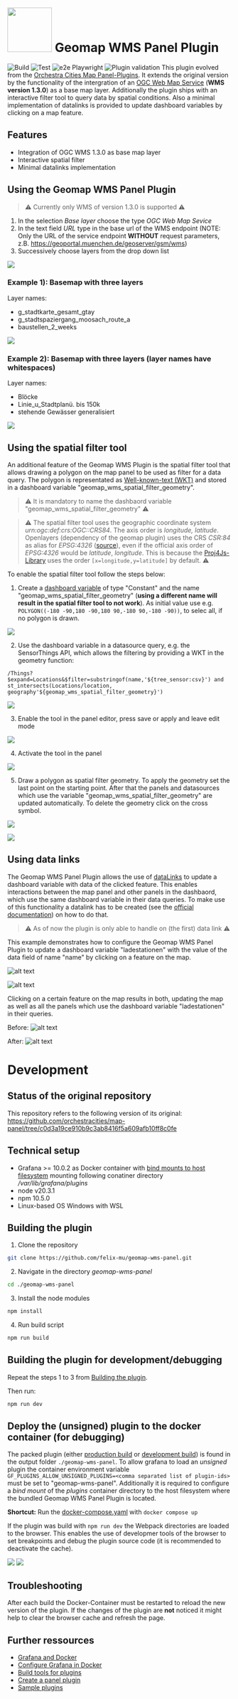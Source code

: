 <h1>
<img src="src/img/geomap-wms-logo.svg" width="100px"/>
Geomap WMS Panel Plugin
</h1>

![Build](https://github.com/felix-mu/geomap-wms-panel/actions/workflows/build.yml/badge.svg) ![Test](https://github.com/felix-mu/geomap-wms-panel/actions/workflows/test.yml/badge.svg) ![e2e Playwright](https://github.com/felix-mu/geomap-wms-panel/actions/workflows/playwright.yml/badge.svg) ![Plugin validation](https://github.com/felix-mu/geomap-wms-panel/actions/workflows/validate.yml/badge.svg)
This plugin evolved from the [Orchestra Cities Map Panel-Plugins](https://github.com/orchestracities/map-panel). It extends the original version by the functionality of the intergration of an [OGC Web Map Service](https://www.ogc.org/standard/wms/) (**WMS version 1.3.0**) as a base map layer. Additionally the plugin ships with an interactive filter tool to query data by spatial conditions.
Also a minimal implementation of datalinks is provided to update dashboard variables by clicking on a map feature.

## Features
* Integration of OGC WMS 1.3.0 as base map layer
* Interactive spatial filter
* Minimal datalinks implementation

## Using the Geomap WMS Panel Plugin
> ⚠️ Currently only WMS of version 1.3.0 is supported ⚠️
1. In the selection _Base layer_ choose the type _OGC Web Map Sevice_
2. In the text field _URL_ type in the base url of the WMS endpoint (NOTE: Only the URL of the service endpoint **WITHOUT** request parameters, z.B. https://geoportal.muenchen.de/geoserver/gsm/wms)
3. Successively choose layers from the drop down list

![](https://raw.githubusercontent.com/felix-mu/geomap-wms-panel/main/grafana_multiple_layers.PNG)

### Example 1): Basemap with three layers
Layer names:
- g_stadtkarte_gesamt_gtay
- g_stadtspaziergang_moosach_route_a
- baustellen_2_weeks

![](https://raw.githubusercontent.com/felix-mu/geomap-wms-panel/main/multiple_layers_wms.PNG)

### Example 2): Basemap with three layers (layer names have whitespaces)
Layer names:
- Blöcke
- Linie_u_Stadtplanü. bis 150k
- stehende Gewässer generalisiert

![](https://raw.githubusercontent.com/felix-mu/geomap-wms-panel/main/mutli-layer-whitespaces.PNG)

## Using the spatial filter tool
An additional feature of the Geomap WMS Plugin is the spatial filter tool that allows drawing a polygon on the map panel to be used as filter for a data query. The polygon is representated as [Well-known-text (WKT)](https://en.wikipedia.org/wiki/Well-known_text_representation_of_geometry) and stored in a dashboard variable "geomap_wms_spatial_filter_geometry".

> ⚠️ It is mandatory to name the dashbaord variable "geomap_wms_spatial_filter_geometry" ⚠️

> ⚠️ 
The spatial filter tool uses the geographic coordinate system _urn:ogc:def:crs:OGC::CRS84_. The axis order is _longitude, latitude_. Openlayers (dependency of the geomap plugin) uses the CRS _CSR:84_ as alias for _EPSG:4326_ ([source](https://openlayers.org/en/latest/apidoc/module-ol_proj_Projection-Projection.html)), even if the official axis order of _EPSG:4326_ would be _latitude_, _longitude_. This is because the  [Proj4Js-Library](https://github.com/proj4js/proj4js?tab=readme-ov-file#axis-order) uses the order `[x=longitude,y=latitude]` by default.
⚠️

To enable the spatial filter tool follow the steps below:

1. Create a [dashboard variable](https://grafana.com/docs/grafana/latest/dashboards/variables/add-template-variables/) of type "Constant" and the name "geomap_wms_spatial_filter_geometry" (**using a different name will result in the spatial filter tool to not work**). As initial value use e.g. `POLYGON((-180 -90,180 -90,180 90,-180 90,-180 -90))`, to selec all, if no polygon is drawn.

![](https://raw.githubusercontent.com/felix-mu/geomap-wms-panel/main/spatial_filter_2.png)

2. Use the dashboard variable in a datasource query, e.g. the SensorThings API, which allows the filtering by providing a WKT in the geometry function:

`/Things?$expand=Locations&$filter=substringof(name,'${tree_sensor:csv}') and st_intersects(Locations/location, geography'${geomap_wms_spatial_filter_geometry}')`

![](https://raw.githubusercontent.com/felix-mu/geomap-wms-panel/main/spatial_filter_5.png)

3. Enable the tool in the panel editor, press save or apply and leave edit mode

![](https://raw.githubusercontent.com/felix-mu/geomap-wms-panel/main/spatial_filter_3.png)

4. Activate the tool in the panel

![](https://raw.githubusercontent.com/felix-mu/geomap-wms-panel/main/spatial_filter_0.png)

5. Draw a polygon as spatial filter geometry. To apply the geometry set the last point on the starting point. After that the panels and datasources which use the variable "geomap_wms_spatial_filter_geometry" are updated automatically. To delete the geometry click on the cross symbol.

![](https://raw.githubusercontent.com/felix-mu/geomap-wms-panel/main/spatial_filter_1.png)

![](https://raw.githubusercontent.com/felix-mu/geomap-wms-panel/main/spatial_filter_4.png)

## Using data links
The Geomap WMS Panel Plugin allows the use of [dataLinks](https://grafana.com/docs/grafana/latest/panels-visualizations/configure-data-links/) to update a dashboard variable with data of the clicked feature. This enables interactions between the map panel and other panels in the dashbaord, which use the same dashboard variable in their data queries.
To make use of this functionality a datalink has to be created (see the [official documentation](https://grafana.com/docs/grafana/latest/panels-visualizations/configure-data-links/#add-a-data-link)) on how to do that.

> ⚠️ As of now the plugin is only able to handle on (the first) data link ⚠️

This example demonstrates how to configure the Geomap WMS Panel Plugin to update a dashboard variable "ladestationen" with the value of the data field of name "name" by clicking on a feature on the map.

![alt text](https://raw.githubusercontent.com/felix-mu/geomap-wms-panel/main/datalinks_3.png)

![alt text](https://raw.githubusercontent.com/felix-mu/geomap-wms-panel/main/datalinks_0.png)

Clicking on a certain feature on the map results in both, updating the map as well as all the panels which use the dashboard variable "ladestationen" in their queries.

Before:
![alt text](https://raw.githubusercontent.com/felix-mu/geomap-wms-panel/main/datalinks_1.png)

After:
![alt text](https://raw.githubusercontent.com/felix-mu/geomap-wms-panel/main/datalinks_2.png)

# Development
## Status of the original repository
This repository refers to the following version of its original: https://github.com/orchestracities/map-panel/tree/c0d3a19ce910b9c3ab8416f5a609afb10ff8c0fe

## Technical setup
- Grafana >= 10.0.2 as Docker container with [bind mounts to host filesystem](https://grafana.com/docs/grafana/latest/setup-grafana/installation/docker/#use-bind-mounts) mounting following conatiner directory _/var/lib/grafana/plugins_
- node v20.3.1
- npm 10.5.0
- Linux-based OS Windows with WSL
<!-- - Docker (Desktop) -->
<!-- - Minikube
- Helm -->

## Building the plugin
1. Clone the repository
```bash
git clone https://github.com/felix-mu/geomap-wms-panel.git
```
2. Navigate in the directory _geomap-wms-panel_
```bash
cd ./geomap-wms-panel
```
3. Install the node modules
```bash
npm install
```
4. Run build script
```bash
npm run build
```

## Building the plugin for development/debugging
Repeat the steps 1 to 3 from [Building the plugin](#building-the-plugin).

Then run:
```bash
npm run dev
```

## Deploy the (unsigned) plugin to the docker container (for debugging)
The packed plugin (either [production build](#building-the-plugin) or [development build](#building-the-plugin-for-developmentdebugging)) is found in the output folder `./geomap-wms-panel`.
To allow grafana to load an _unsigned_ plugin the container environment variable `GF_PLUGINS_ALLOW_UNSIGNED_PLUGINS=<comma separated list of plugin-ids>` must be set to "geomap-wms-panel".
Additionally it is required to configure a _bind mount_ of the _plugins_ container directory to the host filesystem where the bundled Geomap WMS Panel Plugin is located.

**Shortcut:**
Run the [docker-compose.yaml](https://github.com/felix-mu/geomap-wms-panel/blob/main/docker-compose.yaml) with `docker compose up`

If the plugin was build with `npm run dev` the Webpack directories are loaded to the browser. This enables the use of developmer tools of the browser to set breakpoints and debug the plugin source code (it is recommended to deactivate the cache).

![](https://raw.githubusercontent.com/felix-mu/geomap-wms-panel/main/debugging_1.PNG)
![](https://raw.githubusercontent.com/felix-mu/geomap-wms-panel/main/debugging.PNG)

## Troubleshooting
After each build the Docker-Container must be restarted to reload the new version of the plugin. If the changes of the plugin are **not** noticed it might help to clear the browser cache and refresh the page.

## Further ressources
- [Grafana and Docker](https://grafana.com/docs/grafana/latest/setup-grafana/installation/docker/)
- [Configure Grafana in Docker](https://grafana.com/docs/grafana/latest/setup-grafana/configure-docker/)
- [Build tools for plugins](https://grafana.com/developers/plugin-tools/)
- [Create a panel plugin](https://grafana.com/docs/grafana/latest/developers/plugins/create-a-grafana-plugin/develop-a-plugin/build-a-panel-plugin/)
- [Sample plugins](https://github.com/grafana/grafana-plugin-examples/tree/main/examples)

<!-- ## Changelog
### Migration des Plugins
Das ursprüngliche Plugin wurde mittels des _@grafana/toolkit_ entwickelt, welches mittlerweile veraltet ist. Um die Migration auf das aktuelle Plugin-Tool durchzuführen wird das Werkzeug [@grafana/create-plugin](https://grafana.com/developers/plugin-tools/migration-guides/migrate-from-toolkit) verwendet:

```bash
npx @grafana/create-plugin@latest migrate
```
### Hinzufügen des WMS-Basemap-Layers
In der Datei [wms.ts](https://github.com/felix-mu/geomap-wms-panel/blob/main/src/layers/basemaps/wms.ts) wird ein Karten-Instanz vom Type WMS erzeugt. Das neue Modul muss in [index.ts](https://github.com/felix-mu/geomap-wms-panel/blob/main/src/layers/basemaps/index.ts) importiert werden, um es im Plugin verwenden zu können.

### Änderung der Variablen-Deklaration
Im Build-Prozess kam es zu Fehlermeldungen, die es erfordern, in einigen Dateien die `var` Statements zu `let` zu ändern:
- [GeomapPanel.tsx](https://github.com/felix-mu/geomap-wms-panel/blob/main/src/GeomapPanel.tsx)
- [MapViewEditor.tsx](https://github.com/felix-mu/geomap-wms-panel/blob/main/src/editor/MapViewEditor.tsx)
- [nextzen.ts](https://github.com/felix-mu/geomap-wms-panel/blob/main/src/layers/basemaps/nextzen.ts)
- [idwMap.tsx](https://github.com/felix-mu/geomap-wms-panel/blob/main/src/layers/data/idwMap.tsx)

### Änderung der render()-Funktion
 - [ObservationPropsWrapper.tsx](https://github.com/felix-mu/geomap-wms-panel/blob/main/src/components/ObservablePropsWrapper.tsx)

## How-to: Hinzufügen eines neuen Basemap-Layers
Die Das Karten-Panel basiert bzlg. der Kartendarstellung auf [OpenLayers](https://openlayers.org/). Somit können im Prinzip alle Funktionalitäten bzw. Kartentypen, die von OpenLayers angeboten werden im Plugin genutzt werden.

Um einen neuen Basemap-Layer zu erstellen bietet sich es an das Modul [generic.tsx](https://github.com/felix-mu/geomap-wms-panel/blob/main/src/layers/basemaps/generic.ts) als Template zu verwenden und dieses anzupassen. Dafür wird die Datei einfach im selben Ordner kopiert und enstprechend des zu erstellenden Basemap-Layer-Typs umbenannt.
Soll, wie in diesem Repo, z.B. ein WMS-Basemap-Layer erstellt werden, so müssen die importierten Module entsprechenden geändert werden:
``` diff
-import { GrafanaTheme2 } from '@grafana/data';
import Map from 'ol/Map';
-import XYZ from 'ol/source/XYZ';
-import TileLayer from 'ol/layer/Tile';
+import ImageLayer from 'ol/layer/Image';
+import ImageWMS from 'ol/source/ImageWMS';
import { ExtendMapLayerOptions, ExtendMapLayerRegistryItem }
from 'extension';
...
```
Als nächstes wird das Config-Interface angepasst. In einer Instanz des Config-Interfaces werden die Einstellungen des Basemap-Layers (z.B. URL zum Server, Layer-Name, Attribution, etc.) von der GUI beim Erstellen des Panels in Grafana gespeichert und später an die Methode zur Karten-Erstellung übergeben. Im Falle eines öffentlichen WMS könnten das z.B. die Base-URL zum Server, der Layer-Name und Attribution sein:
``` diff
...
-export interface XYZConfig {
-  url: string;
-  attribution: string;
-  minZoom?: number;
-  maxZoom?: number;
-}
+export interface WMSConfig {
+  url: string;
+  layer: string;
+  attribution: string
+}
...
```
Wenn keine Default-Einstellungen für das Config-Objekt benötigt werden, kann dieses gelöscht werden:
``` diff
...
-const sampleURL = 'https://services.arcgisonline.com/ArcGIS/rest/services/World_Topo_Map/MapServer';
-export const defaultXYZConfig: XYZConfig = {
-  url: sampleURL + '/tile/{z}/{y}/{x}',
-  attribution: `Tiles © <a href="${sampleURL}">ArcGIS</a>`,
-};
...
```
Nun wird die Objekt-Deklaration des _ExtendMapLayerRegistryItem_ modifiziert. Zunächst wird der Typ des _ExtendMapLayerRegistryItem_ auf das zuvor erstellte _WMSConfig_ geändert und die beschreibenden Attribute angepasst:
```diff
...
-export const xyzTiles: ExtendMapLayerRegistryItem<XYZConfig> = {
-  id: 'xyz',
-  name: 'XYZ Tile layer',
+export const wms: ExtendMapLayerRegistryItem<WMSConfig> = {
+  id: 'wms',
+  name: 'OGC Web Map Service',
  isBaseMap: true,
  ...
```
Anschließend wird die Funktion der _create_-Property derart geändert, dass der gewünschte Layer zurückgegeben wird. Dabei wird die Layer-Attribute aus dem WMS-Config-Objekt über Destructuring in die Variable _cfg_ entpackt und stehen dann zur Instanzierung des Layers und der Layer-Quelle zur Verfügung:
```diff
...
-  create: async (map: Map, options: ExtendMapLayerOptions<XYZConfig>, theme: GrafanaTheme2) => ({
+  create: async (map: Map, options: ExtendMapLayerOptions<WMSConfig>) => ({
    init: () => {
      const cfg = { ...options.config };
-      if (!cfg.url) {
-        cfg.url = defaultXYZConfig.url;
-        cfg.attribution = cfg.attribution ?? -defaultXYZConfig.attribution;
-      }
-      return new TileLayer({
-        source: new XYZ({
-          url: cfg.url,
-          attributions: cfg.attribution, // singular?
-        }),
-        minZoom: cfg.minZoom,
-        maxZoom: cfg.maxZoom,
-      });
+      return new ImageLayer({
+		source: new ImageWMS({
+			url: cfg.url as string,
+			params: {"Layers": cfg.layer},
+			ratio: 1,
+			crossOrigin: 'anonymous',
+			attributions: cfg.attribution,
+			}),
+		});
    },
  }),
  ...
```
In der Property _registerOptionsUI_ werden die Einstellungsoptionen für den*die Nutzer*in definiert. Dabei gibt es verschiedene Eingabemöglichkeiten (z.B. Radio-Buttons, Text-Eingabe, etc.). Im _path_-Property wird der Pfad zum Konfigurationsattribut (siehe _WMSConfig_) als String angegeben. Der Pfad _'config.url'_ bezieht sich dabei auf das _ExtendMapLayerOptions_-Objekt, in welchem das _WMSConfig_-Objekt über das Attribut _config_ zugänglich ist. Die UI-Elemente sollten also so gestaltet werden, dass alle notwendigen Attribute (hier _WMSConfig_) für die Erstellung der Basemap bereitgestellt werden können:
```diff
...
registerOptionsUI: (builder) => {
    builder
-      .addTextInput({
-        path: 'config.url',
-        name: 'URL template',
-        description: 'Must include {x}, {y} or {-y}, and {z} placeholders',
-        settings: {
-          placeholder: defaultXYZConfig.url,
-        },
-      })
-      .addTextInput({
-        path: 'config.attribution',
-        name: 'Attribution',
-        settings: {
-          placeholder: defaultXYZConfig.attribution,
-        },
-      });
+        .addTextInput({
+          path: 'config.url', // Path to 'config' object to property 'url'
+          name: 'URL *',
+          description: 'URL to WMS endpoint (required)',
+        })
+		.addTextInput({
+          path: 'config.layer', // Path to 'config' object inside the 'options' object to property 'url'
+          name: 'Layer *',
+          description: 'Layer of WMS (required)',
+        })
+        .addTextInput({
+          path: 'config.attribution',
+          name: 'Attribution (optional)',
+        });
},
...
```
Schließlich wird das Layer-Objekt exportiert:
```diff
-export const genericLayers = [xyzTiles];
+export const wmsLayers = [wms];

```
Um den neuen Basmap-Layer im Panel nutzen zu können, muss dieser über das [index.ts](https://github.com/felix-mu/geomap-wms-panel/blob/main/src/layers/basemaps/index.ts)-Modul exportiert werden, da von diesem Modul die Basmaps geladen werden:
```diff
import { cartoLayers } from './carto';
import { esriLayers } from './esri';
import { nextenLayers } from './nextzen';
import { genericLayers } from './generic';
import { osmLayers } from './osm';
+import { wmsLayers } from './wms';

export const basemapLayers = [
  ...osmLayers,
  ...cartoLayers,
  ...esriLayers, // keep formatting
  ...nextenLayers,
  ...genericLayers,
+  ...wmsLayers,
];

```

## Aufsetzen eines lokalen Single-Node-Kubernetes-Clusters
### Technisches Setup
 - Docker (Desktop)
 - [Helm](https://helm.sh/docs/intro/install/)
 - [Minikube](https://minikube.sigs.k8s.io/docs/start/)

 > ⚠️ Falls Fehlermeldungen bzgl. Verbindungsproblemen erscheinen, oder Images nicht heruntergeladen werden können, könnte es helfen, vorübergehend die VPN-Verbindung, oder den Proxy zu deaktivieren, um "freien" Zugang zum Internet zu haben ⚠️

 ### Starten des Single-Node-Kubernetes-Clusters
 Starten des Single-Node-Kubernetes-Clusters über den Befehl:
 ```bash
 minikube start --driver=docker --container-runtime=docker
 ```

Durch das Setzen des Drivers auf "docker" wird minikube inkl. Kubernetes als Cluster-[Node](https://kubernetes.io/docs/concepts/architecture/) mit Control-Plane als Docker-Container erstellt. Alternativ können andere Driver verwendet werden (solange sie installiert sind). Wird bspw. "virtualbox" als Driver verwendet, wird minikube als virtuelle Machine ([Node](https://kubernetes.io/docs/concepts/architecture/)) erstellt und in dieser dann Kubernetes mit entsprechender [Container-Runtime](https://kubernetes.io/docs/setup/production-environment/container-runtimes/) installiert. 

Als [Container-Runtime](https://kubernetes.io/docs/setup/production-environment/container-runtimes/)-Konfiguration wird ebenfalls die Laufzeitumgebung "docker" für das Ausführen der Container-Images angegeben.

 ### <h3 id="mount-panel-plugin-id">Mounting des Hostpaths des Geomap-WMS-Panel-Plugins in die minikube-Umgebung<h3/>
 Um das lokale Pugin-Verzeichnis des Geomap-WMS-Panels für die Grafana-Container zur Verfügung stellen zu können muss das lokale Verzeichnis in der Umgebung von minikube "gemounted" werden. Dazu wird zunächst ein Verzeichnis in minikube angegelegt:
 
 1. Über SSH mit minikube verbinden
 ```bash
 minikube ssh
 ```
 2. In das root-Verzeichnis navigieren, z.B.
 ```bash
 cd ../..
 ```
 3. Verzeichnis für das Mounting anlegen und SSH-Shell beenden (evtl. sudo)
 ```bash
 mkdir geomap_wms && exit
 ```

 Über folgenden Befehl wird nun der Pfad des Plugin-Verzeichnisses in das zuvor angelegte Verzeichnis in minikube gemountet:
 ```bash
 minikube mount "<local file path to git repository>/grafana/geomap_wms/geomap-wms-panel":/geomap_wms
 ```

 Damit die Mounts zugreifbar bleiben, muss der Prozess am Laufen bleiben. Für das Deployment über bspw. Helm-Charts wird deshalb ein neues Terminal geöffnet.

 ### Deployment mittels Helm-Chart
 Als erstes wird das Grafana-Repository dem Helm-Package-Manger hinzugefügt:
 ```bash
 helm repo add grafana https://grafana.github.io/helm-charts && helm repo update
 ```

Danach können die Dependencies des lokalen Helm-Charts installiert werden:
```bash
helm dependency build "<local file path to git repository>/grafana/geomap_wms/kubernetes/helm/grafana-geomap-wms"
```

Nun kann das lokale Chart deployed werden:
```bash
helm install grafana-geomap-wms "<local file path to git repository>/grafana/geomap_wms/kubernetes/helm/grafana-geomap-wms --debug"
```

### Grafana-Daten im lokalen Dateiverzeichnis persistieren
Standardmäßig werden persistente Volumes in minikube von dem [Default Storage Provisioner Controller](https://minikube.sigs.k8s.io/docs/handbook/persistent_volumes/) gemanget, d.h. es werden Verzeichnisse im Host (in diesem Fall der minikube-Containter- bzw. -VM) angelegt. Diese befinden sich meist im Verzeichnis */tmp/hostpath-provisioner/default* und können mittels 
```bash 
minikube ssh
```
und in der Shell
```bash
cd ../../tmp/hostpath-provisioner/default && ls
```
angesehen werden.

Detaillierte Informationen zu den *PersitentVolumes* kann über folgenden den Befehl abgefragt werden:
```bash
kubectl describe pv
```

Sollen nun die Grafana-Daten (insbesondere der Pfad */var/lib/grafana*) auf im lokalen Datei-Verzeichnis zugänglich gemacht werden kann die Helm-Chart im Verzeichnis *grafana-geomap-wms-all-mounted* verwendet werden.<br/>
Zusätzlich zum Mounting in [Mounting des Hostpaths des Geomap-WMS-Panel-Plugins in die minikube-Umgebung](#mount-panel-plugin-id)
wird ein weiteres Verzeichnis in der minikube-Umgebung angelegt:

1. Über SSH mit minikube verbinden
 ```bash
 minikube ssh
 ```
 2. In das root-Verzeichnis navigieren, z.B.
 ```bash
 cd ../..
 ```
 3. Verzeichnis für das Mounting anlegen und SSH-Shell beenden (evtl. sudo)
 ```bash
 mkdir pv && exit
 ```

Nun wird analog ein lokales Verzeichnis in das */pv*-Verzeichnis gemountet<span id="pv-moun"/>:
```bash
 minikube mount "<local file path>/pv":/pv
 ```

Als erstes wird das Grafana-Repository dem Helm-Package-Manger hinzugefügt:
 ```bash
 helm repo add grafana https://grafana.github.io/helm-charts && helm repo update
 ```
Nun folgen dieselben Schritte nur mit einem anderen Helm-Chart-Verzeichnis:
Dependencies des lokalen Helm-Charts installieren:
```bash
helm dependency build "<local file path to git repository>/grafana/geomap_wms/kubernetes/helm/grafana-geomap-wms-all-mounted"
```

Nun kann das lokale Chart deployed werden:
```bash
helm install grafana-geomap-wms-all-mounted "<local file path to git repository>/grafana/geomap_wms/kubernetes/helm/grafana-geomap-wms-all-mounted --debug"
```

Im [lokalen Verzeichnis](#pv-mount) sollten nun zwei Ordner angelegt werden, welche die persistenten Daten der (in diesem Fall 2) Grafana-Instanzen beinhalten:

📂pv<br/>
 ┣ 📂0<br/>
 ┃ ┣ 📂alerting<br/>
 ┃ ┣ 📂csv<br/>
 ┃ ┣ 📂plugins<br/>
 ┃ ┣ 📂png<br/>
 ┃ ┗ 📜grafana.db<br/>
 ┗ 📂1<br/>
 ┃ ┣ 📂alerting<br/>
 ┃ ┣ 📂csv<br/>
 ┃ ┣ 📂plugins<br/>
 ┃ ┣ 📂png<br/>
 ┃ ┗ 📜grafana.db<br/>

### Mittels Tunneling auf Services im Kubernetes-Cluster zugreifen
Über kubectl können die Services, die aus den service.yaml-Templates erzeugt wurden, für den externen Zugang auf die aufgelistet werden:

```bash 
kubectl get services

NAME                          TYPE        CLUSTER-IP       EXTERNAL-IP   PORT(S)          AGE
external-grafana-service-0    NodePort    10.110.168.244   <none>        5000:31038/TCP   2m14s
external-grafana-service-1    NodePort    10.110.228.41    <none>        5001:31782/TCP   2m14s
grafana-geomap-wms-headless   ClusterIP   None             <none>        9094/TCP         2m14s
kubernetes                    ClusterIP   10.96.0.1        <none>        443/TCP          3d15h
```

Die für den externen Zugang erzeugten Services beginnen mit dem "external"-Keyword. Um bspw. auf den Service "external-grafana-service-0" über Tunneling zugreifen zu können wird folgender Befehl ausgeführt:

```bash
minikube service external-grafana-service-0 url
```

Dieser Befehl öffnet im Standard-Browser die URL, über welche durch das Tunneling auf den Cluster-Service zugegriffen werden kann. Wenn alles funktioniert hat sollte die Grafana-Login-Page zu sehen sein. Dort kann sich über die Credentials admin-user:admin-password (User-Name:Passwort) eingeloggt werden.

### Test des Headless-Service des StatefulSets

> Quelle: https://kubernetes.io/docs/tasks/administer-cluster/dns-debugging-resolution/

Neuen Helper-Pod in Cluster erstellen und Status verifizieren, ob Pod erfolgreich gestartet wurde (Status=RUNNING):
```bash
kubectl apply -f "<local file path to git repository>/grafana/geomap_wms/kubernetes/ns_debugging/dnsutils.yaml"
```
```bash
kubectl get pods dnsutils

NAME       READY   STATUS    RESTARTS   AGE
dnsutils   1/1     Running   0          83m
```

Den die interaktive Shell des Container innerhalb des Pods öffnen:
```bash
kubectl exec -i -t dnsutils -- bash
```

Die [A- bzw. AAAA-Einträge](https://github.com/kubernetes/dns/blob/master/docs/specification.md#231---aaaaa-record) im Kubernetes-[DNS-Server](https://kubernetes.io/docs/concepts/services-networking/dns-pod-service/#services) für die Headless-Services stellt sich wie folgt dar:

> my-svc.my-namespace.svc.cluster-domain.example

Der [Default-Domain-Name](https://kubernetes.io/docs/reference/setup-tools/kubeadm/kubeadm-init/) (--service-dns-domain) für die DNS-Auflösung innerhalb des Clusters ist dabei ["cluster.local"](https://yuminlee2.medium.com/kubernetes-dns-bdca7b7cb868).

nslookup-Tool verwenden, um die Auflösung des Service-Namen vom Kubernetes-DNS abzufragen:
```bash
root@dnsutils:/# nslookup
> grafana-geomap-wms-headless.default.svc.cluster.local
Server:         10.96.0.10
Address:        10.96.0.10#53

Name:   grafana-geomap-wms-headless.default.svc.cluster.local
Address: 10.244.0.70
Name:   grafana-geomap-wms-headless.default.svc.cluster.local
Address: 10.244.0.71
```

Vergleich mit den Pod-Ips aus einer kubectl-Abfrage:
```bash
kubectl get pods -o wide

NAME                   READY   STATUS    RESTARTS   AGE     IP            NODE       NOMINATED NODE   READINESS GATES
dnsutils               1/1     Running   0          84m     10.244.0.74   minikube   <none>           <none>
grafana-geomap-wms-0   1/1     Running   0          3h25m   10.244.0.70   minikube   <none>           <none>
grafana-geomap-wms-1   1/1     Running   0          3h25m   10.244.0.71   minikube   <none>           <none>
```

Es sollte zu sehen sein, dass der Headless-Service korretkerweise die IP-Adressen der beiden Grafana-Pods zurückgibt.

Schließlich wird der Pod "dnsutils" wieder vom Cluster entfernt:

```bash
kubectl delete pods dnsutils
```

Zum Beenden des minikube-Clusters den Befehl 

```bash
minikube stop
```

ausführen.

### Troubleshooting
#### Docker-Kontext wird nicht gefunden
Fehlermeldung:

>Unable to resolve the current Docker CLI context "default": context "default" >does not exist

Mögliche Behebgun: `docker context use default`

(siehe auch https://github.com/kubernetes/minikube/issues/16788#issuecomment-1669162631)

#### Ausgabe Konfiguration von minikube (`minikube config view`) ist leer:

Ansicht der minikube-Profile mit teilweise Konfiguration: `minikube profile list`

(siehe auch https://github.com/kubernetes/minikube/issues/7949#issuecomment-621931097) -->
